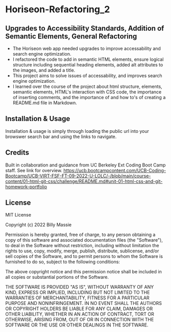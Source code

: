 # Horiseon-Refactoring_2

## Upgrades to Accessibility Standards, Addition of Semantic Elements, General Refactoring

- The Horiseon web app needed upgrades to improve accessability and search engine optimization.
- I refactored the code to add in semantic HTML elements, ensure logical structure including sequential heading elements, added alt attributes to the images, and added a title.
- This project aims to solve issues of accessability, and improves search engine optimization.
- I learned over the course of the project about html structure, elements, semantic elements, HTML's interaction with CSS code, the importance of inserting comments, and the importance of and how to's of creating a README.md file in Markdown.

## Installation & Usage

Installation & usage is simply through loading the public url into your browswer search bar and using the links to navigate.

## Credits

Built in collaboration and guidance from UC Berkeley Ext Coding Boot Camp staff. See link for overview.
https://ucb.bootcampcontent.com/UCB-Coding-Bootcamp/UCB-VIRT-FSF-FT-09-2022-U-LOLC/-/blob/main/course-content/01-html-git-css/challenge/README.md#unit-01-html-css-and-git-homework-portfolio

## License

MIT License

Copyright (c) 2022 Billy Massie

Permission is hereby granted, free of charge, to any person obtaining a copy
of this software and associated documentation files (the "Software"), to deal
in the Software without restriction, including without limitation the rights
to use, copy, modify, merge, publish, distribute, sublicense, and/or sell
copies of the Software, and to permit persons to whom the Software is
furnished to do so, subject to the following conditions:

The above copyright notice and this permission notice shall be included in all
copies or substantial portions of the Software.

THE SOFTWARE IS PROVIDED "AS IS", WITHOUT WARRANTY OF ANY KIND, EXPRESS OR
IMPLIED, INCLUDING BUT NOT LIMITED TO THE WARRANTIES OF MERCHANTABILITY,
FITNESS FOR A PARTICULAR PURPOSE AND NONINFRINGEMENT. IN NO EVENT SHALL THE
AUTHORS OR COPYRIGHT HOLDERS BE LIABLE FOR ANY CLAIM, DAMAGES OR OTHER
LIABILITY, WHETHER IN AN ACTION OF CONTRACT, TORT OR OTHERWISE, ARISING FROM,
OUT OF OR IN CONNECTION WITH THE SOFTWARE OR THE USE OR OTHER DEALINGS IN THE
SOFTWARE.






